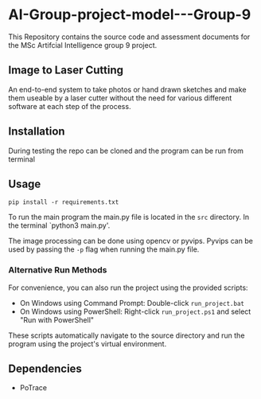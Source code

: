 # AI-Group-project-model---Group-9

This Repository contains the source code and assessment documents for the MSc Artifcial Intelligence group 9 project.

## Image to Laser Cutting

An end-to-end system to take photos or hand drawn sketches and make them useable by a laser cutter without the need for various different software at each step of the process.

## Installation

During testing the repo can be cloned and the program can be run from terminal

## Usage

`pip install -r requirements.txt`

To run the main program the main.py file is located in the `src` directory. In the terminal `python3 main.py'.

The image processing can be done using opencv or pyvips. Pyvips can be used by passing the `-p` flag when running the main.py file.

### Alternative Run Methods

For convenience, you can also run the project using the provided scripts:

- On Windows using Command Prompt: Double-click `run_project.bat`
- On Windows using PowerShell: Right-click `run_project.ps1` and select "Run with PowerShell"

These scripts automatically navigate to the source directory and run the program using the project's virtual environment.

## Dependencies

- PoTrace
